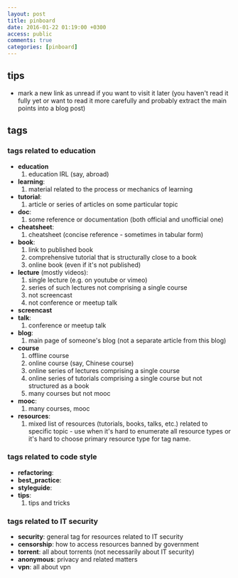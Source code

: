 ```yaml
---
layout: post
title: pinboard
date: 2016-01-22 01:19:00 +0300
access: public
comments: true
categories: [pinboard]
---
```


<!-- more -->

## tips

- mark a new link as unread if you want to visit it later
  (you haven't read it fully yet or want to read it more carefully
  and probably extract the main points into a blog post)

## tags

### tags related to education

- **education**
  1. education IRL (say, abroad)
- **learning**:
  1. material related to the process or mechanics of learning
- **tutorial**:
  1. article or series of articles on some particular topic
- **doc**:
  1. some reference or documentation (both official and unofficial one)
- **cheatsheet**:
  1. cheatsheet (concise reference - sometimes in tabular form)
- **book**:
  1. link to published book
  2. comprehensive tutorial that is structurally close to a book
  3. online book (even if it's not published)
- **lecture** (mostly videos):
  1. single lecture (e.g. on youtube or vimeo)
  2. series of such lectures not comprising a single course
  3. not screencast
  4. not conference or meetup talk
- **screencast**
- **talk**:
  1. conference or meetup talk
- **blog**:
  1. main page of someone's blog (not a separate article from this blog)
- **course**
  1. offline course
  2. online course (say, Chinese course)
  2. online series of lectures comprising a single course
  3. online series of tutorials comprising a single course
     but not structured as a book
  4. many courses but not mooc
- **mooc**:
  1. many courses, mooc
- **resources**:
  1. mixed list of resources (tutorials, books, talks, etc.) related
     to specific topic - use when it's hard to enumerate all resource
     types or it's hard to choose primary resource type for tag name.

### tags related to code style

- **refactoring**:
- **best_practice**:
- **styleguide**:
- **tips**:
  1. tips and tricks

### tags related to IT security

- **security**: general tag for resources related to IT security
- **censorship**: how to access resources banned by government
- **torrent**: all about torrents (not necessarily about IT security)
- **anonymous**: privacy and related matters
- **vpn**: all about vpn
